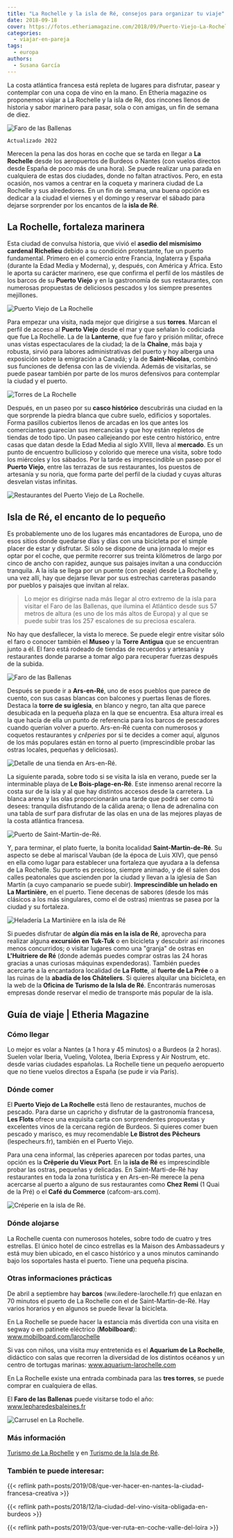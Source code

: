 ```yaml
---
title: "La Rochelle y la isla de Ré, consejos para organizar tu viaje"
date: 2018-09-18
cover: https://fotos.etheriamagazine.com/2018/09/Puerto-Viejo-La-Rochelle-e1578818092619.jpg
categories: 
  - viajar-en-pareja
tags: 
  - europa
authors: 
  - Susana García
---
```


La costa atlántica francesa está repleta de lugares para disfrutar, pasear y contemplar 
con una copa de vino en la mano. En Etheria magazine os proponemos viajar a La Rochelle 
y la isla de Ré, dos rincones llenos de historia y sabor marinero para pasar, sola o con 
amigas, un fin de semana de diez. 

![Faro de las Ballenas](https://fotos.etheriamagazine.com/2018/09/Isla-de-Re-faro-de-las-Ballenas.jpg "Faro de las Ballenas en la isla de Ré. © Susana García")

```
Actualizado 2022
```

Merecen la pena las dos horas en coche que se tarda en llegar a **La Rochelle** desde 
los aeropuertos de Burdeos o Nantes (con vuelos directos desde España de poco más de una 
hora). Se puede realizar una parada en cualquiera de estas dos ciudades, donde no faltan 
atractivos. Pero, en esta ocasión, nos vamos a centrar en la coqueta y marinera ciudad 
de La Rochelle y sus alrededores. En un fin de semana, una buena opción es dedicar a la 
ciudad el viernes y el domingo y reservar el sábado para dejarse sorprender por los 
encantos de la **isla de Ré**. 

## La Rochelle, fortaleza marinera

Esta ciudad de convulsa historia, que vivió el **asedio del mismísimo cardenal 
Richelieu** debido a su condición protestante, fue un puerto fundamental. Primero en el 
comercio entre Francia, Inglaterra y España (durante la Edad Media y Moderna), y, 
después, con América y África. Esto le aporta su carácter marinero, ese que confirma el 
perfil de los mástiles de los barcos de su **Puerto Viejo** y en la gastronomía de sus 
restaurantes, con numerosas propuestas de deliciosos pescados y los siempre presentes 
mejillones. 

![Puerto Viejo de La Rochelle](https://fotos.etheriamagazine.com/2018/09/Puerto-Viejo-La-Rochelle.jpg "Puerto Viejo de La Rochelle. © Susana García.")

Para empezar una visita, nada mejor que dirigirse a sus **torres**. Marcan el perfil de 
acceso al **Puerto Viejo** desde el mar y que señalan lo codiciada que fue La Rochelle. 
La de la **Lanterne**, que fue faro y prisión militar, ofrece unas vistas espectaculares 
de la ciudad; la de la **Chaîne**, más baja y robusta, sirvió para labores 
administrativas del puerto y hoy alberga una exposición sobre la emigración a Canadá; y 
la de **Saint-Nicolas**, combinó sus funciones de defensa con las de vivienda. Además de 
visitarlas, se puede pasear también por parte de los muros defensivos para contemplar la 
ciudad y el puerto. 

![Torres de La Rochelle](https://fotos.etheriamagazine.com/2018/09/Torres-de-La-Rochelle.jpg "Vistas desde la torre de la Lanterne de otras dos: la de Saint-Nicolas y la de la Chaîne. © Susana García.")

Después, en un paseo por su **casco histórico** descubrirás una ciudad en la que 
sorprende la piedra blanca que cubre suelo, edificios y soportales. Forma pasillos 
cubiertos llenos de arcadas en los que antes los comerciantes guarecían sus mercancías y 
que hoy están repletos de tiendas de todo tipo. Un paseo callejeando por este centro 
histórico, entre casas que datan desde la Edad Media al siglo XVIII, lleva al 
**mercado**. Es un punto de encuentro bullicioso y colorido que merece una visita, sobre 
todo los miércoles y los sábados. Por la tarde es imprescindible un paseo por el 
**Puerto Viejo**, entre las terrazas de sus restaurantes, los puestos de artesanía y su 
noria, que forma parte del perfil de la ciudad y cuyas alturas desvelan vistas 
infinitas. 

![Restaurantes del Puerto Viejo de La Rochelle.](https://fotos.etheriamagazine.com/2018/09/la-rochelle-puerto-viejo.jpg "Restaurantes del Puerto Viejo de La Rochelle. © Susana García.")

## Isla de Ré, el encanto de lo pequeño

Es probablemente uno de los lugares más encantadores de Europa, uno de esos sitios donde 
quedarse días y días con una bicicleta por el simple placer de estar y disfrutar. Si 
sólo se dispone de una jornada lo mejor es optar por el coche, que permite recorrer sus 
treinta kilómetros de largo por cinco de ancho con rapidez, aunque sus paisajes invitan 
a una conducción tranquila. A la isla se llega por un puente (con peaje) desde La 
Rochelle y, una vez allí, hay que dejarse llevar por sus estrechas carreteras pasando 
por pueblos y paisajes que invitan al relax. 

> Lo mejor es dirigirse nada más llegar al otro extremo de la isla para visitar el Faro de 
> las Ballenas, que ilumina el Atlántico desde sus 57 metros de altura (es uno de los más 
> altos de Europa) y al que se puede subir tras los 257 escalones de su preciosa escalera. 

No hay que desfallecer, la vista lo merece. Se puede elegir entre visitar sólo el faro o 
conocer también el **Museo** y la **Torre Antigua** que se encuentran junto a él. El 
faro está rodeado de tiendas de recuerdos y artesanía y restaurantes donde pararse a 
tomar algo para recuperar fuerzas después de la subida. 

![Faro de las Ballenas](https://fotos.etheriamagazine.com/2018/09/Isla-de-Re-interior-Faro-de-las-Ballenas.jpg "Escalera de caracol del interior del Faro de las Ballenas. © Susana García.")

Después se puede ir a **Ars-en-Ré**, uno de esos pueblos que parece de cuento, con sus 
casas blancas con balcones y puertas llenas de flores. Destaca la **torre de su 
iglesia**, en blanco y negro, tan alta que parece desubicada en la pequeña plaza en la 
que se encuentra. Esa altura irreal es la que hacía de ella un punto de referencia para 
los barcos de pescadores cuando querían volver a puerto. Ars-en-Ré cuenta con numerosos 
y coquetos restaurantes y _crêperies_ por si te decides a comer aquí, algunos de los más 
populares están en torno al puerto (imprescindible probar las ostras locales, pequeñas y 
deliciosas). 

![Detalle de una tienda en Ars-en-Ré.](https://fotos.etheriamagazine.com/2018/09/Ars-en-Re-puesto.jpg "Detalle de una tienda en Ars-en-Ré. © Susana García.")

La siguiente parada, sobre todo si se visita la isla en verano, puede ser la 
interminable playa de **Le Bois-plage-en-Ré**. Este inmenso arenal recorre la costa sur 
de la isla y al que hay distintos accesos desde la carretera. La blanca arena y las olas 
proporcionarán una tarde que podrá ser como tú desees: tranquila disfrutando de la 
cálida arena; o llena de adrenalina con una tabla de surf para disfrutar de las olas en 
una de las mejores playas de la costa atlántica francesa. 

![Puerto de Saint-Martin-de-Ré.](https://fotos.etheriamagazine.com/2018/09/Isla-de-Re-Saint-Martin-de-Re.jpg "Puerto de Saint-Martin-de-Ré. © Susana García.")

Y, para terminar, el plato fuerte, la bonita localidad **Saint-Martin-de-Ré**. Su 
aspecto se debe al mariscal Vauban (de la época de Luis XIV), que pensó en ella como 
lugar para establecer una fortaleza que ayudara a la defensa de La Rochelle. Su puerto 
es precioso, siempre animado, y de él salen dos calles peatonales que ascienden por la 
ciudad y llevan a la iglesia de San Martín (a cuyo campanario se puede subir). 
**Imprescindible un helado en La Martinière**, en el puerto. Tiene decenas de sabores 
(desde los más clásicos a los más singulares, como el de ostras) mientras se pasea por 
la ciudad y su fortaleza. 

![Heladería La Martinière en la isla de Ré](https://fotos.etheriamagazine.com/2018/09/Saint-Martin-de-Re-La-Martiniere.jpg "No puedes perderte un helado en La Martinière, en Saint-Martin-de Ré. © Susana García.")

Si puedes disfrutar de **algún día más en la isla de Ré**, aprovecha para realizar 
alguna **excursión en Tuk-Tuk** o en bicicleta y descubrir así rincones menos 
concurridos; o visitar lugares como una "granja" de ostras en **L'Huitriere de Ré** 
(donde además puedes comprar ostras las 24 horas gracias a unas curiosas máquinas 
expendedoras). También puedes acercarte a la encantadora localidad de **La Flotte**, al 
**fuerte de La Prée** o a las ruinas de la **abadía de los Châteliers**. Si quieres 
alquilar una bicicleta, en la web de la **Oficina de Turismo de la Isla de Ré**. 
Encontrarás numerosas empresas donde reservar el medio de transporte más popular de la 
isla. 

## Guía de viaje | Etheria Magazine

### Cómo llegar

Lo mejor es volar a Nantes (a 1 hora y 45 minutos) o a Burdeos (a 2 horas). Suelen volar 
Iberia, Vueling, Volotea, Iberia Express y Air Nostrum, etc. desde varias ciudades 
españolas. La Rochelle tiene un pequeño aeropuerto que no tiene vuelos directos a España 
(se pude ir vía París). 

### Dónde comer

El **Puerto Viejo de La Rochelle** está lleno de restaurantes, muchos de pescado. Para 
darse un capricho y disfrutar de la gastronomía francesa, **Les Flots** ofrece una 
exquisita carta con sorprendentes propuestas y excelentes vinos de la cercana región de 
Burdeos. Si quieres comer buen pescado y marisco, es muy recomendable **Le Bistrot des 
Pêcheurs** (lespecheurs.fr), también en el Puerto Viejo. 

Para una cena informal, las crêperies aparecen por todas partes, una opción es la 
**Crêperie du Vieux Port**. En la **isla de Ré** es imprescindible probar las ostras, 
pequeñas y delicadas. En Saint-Marti-de-Ré hay restaurantes en toda la zona turística y 
en Ars-en-Ré merece la pena acercarse al puerto a alguno de sus restaurantes como **Chez 
Remi** (1 Quai de la Pré) o el **Café du Commerce** (cafcom-ars.com). 

![Créperie en la isla de Ré.](https://fotos.etheriamagazine.com/2018/09/Isla-de-re-creperie.jpg "Créperie en la isla de Ré. © SG")

### Dónde alojarse

La Rochelle cuenta con numerosos hoteles, sobre todo de cuatro y tres estrellas. El 
único hotel de cinco estrellas es la Maison des Ambassadeurs y está muy bien ubicado, en 
el casco histórico y a unos minutos caminando bajo los soportales hasta el puerto. Tiene 
una pequeña piscina. 

### Otras informaciones prácticas

De abril a septiembre hay **barcos** (ww.iledere-larochelle.fr) que enlazan en 70 
minutos el puerto de La Rochelle con el de Saint-Martin-de-Ré. Hay varios horarios y en 
algunos se puede llevar la bicicleta. 

En La Rochelle se puede hacer la estancia más divertida con una visita en segway o en 
patinete eléctrico (**Mobilboard**): www.mobilboard.com/larochelle 

Si vas con niños, una visita muy entretenida es el **Aquarium de La Rochelle**, 
didáctico con salas que recorren la diversidad de los distintos océanos y un centro de 
tortugas marinas: www.aquarium-larochelle.com 

En La Rochelle existe una entrada combinada para las **tres torres**, se puede comprar 
en cualquiera de ellas. 

El **Faro de las Ballenas** puede visitarse todo el año: www.lepharedesbaleines.fr 

![Carrusel en La Rochelle.](https://fotos.etheriamagazine.com/2018/09/La-Rochelle-carrusel-1.jpg "Carrusel en La Rochelle. © SG")

### Más información

[Turismo de La Rochelle](http://www.larochelle-turismo.es) y en [Turismo de la Isla de 
Ré](https://www.isladere.es). 

### También te puede interesar:

{{< reflink path=posts/2019/08/que-ver-hacer-en-nantes-la-ciudad-francesa-creativa >}} 

{{< reflink path=posts/2018/12/la-ciudad-del-vino-visita-obligada-en-burdeos >}} 

{{< reflink path=posts/2019/03/que-ver-ruta-en-coche-valle-del-loira >}}
